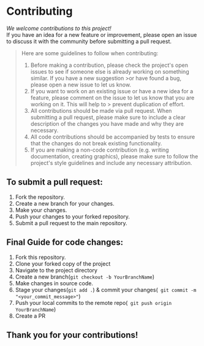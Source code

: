 # Contributing

_We welcome contributions to this project!_ <br>
If you have an idea for a new feature or improvement, please open an issue to discuss it with the community before submitting a pull request.

> Here are some guidelines to follow when contributing:
>
> 1.  Before making a contribution, please check the project's open issues to see if someone else is already working on something similar. If you have a new suggestion >or have found a bug, please open a new issue to let us know.
> 2.  If you want to work on an existing issue or have a new idea for a feature, please comment on the issue to let us know that you are working on it. This will help to > prevent duplication of effort.
> 3.  All contributions should be made via pull request. When submitting a pull request, please make sure to include a clear description of the changes you have made and why they are necessary.
> 4.  All code contributions should be accompanied by tests to ensure that the changes do not break existing functionality.
> 5.  If you are making a non-code contribution (e.g. writing documentation, creating graphics), please make sure to follow the project's style guidelines and include any necessary attribution.

## To submit a pull request:

1. Fork the repository.
2. Create a new branch for your changes.
3. Make your changes.
4. Push your changes to your forked repository.
5. Submit a pull request to the main repository.

## Final Guide for code changes:

1. Fork this repository.
2. Clone your forked copy of the project
3. Navigate to the project directory
4. Create a new branch(`git checkout -b YourBranchName`)
5. Make changes in source code.
6. Stage your changes(`git add .`) & commit your changes(` git commit -m "<your_commit_message>"`)
7. Push your local commits to the remote repo(` git push origin YourBranchName`)
8. Create a PR

## Thank you for your contributions!
